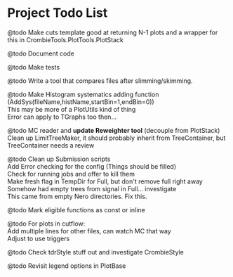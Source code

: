 # Project Todo List

@todo Make cuts template good at returning N-1 plots and a wrapper for this in CrombieTools.PlotTools.PlotStack

@todo Document code

@todo Make tests

@todo Write a tool that compares files after slimming/skimming.

@todo Make Histogram systematics adding function (AddSys(fileName,histName,startBin=1,endBin=0)) <br>
      This may be more of a PlotUtils kind of thing <br>
      Error can apply to TGraphs too then...

@todo MC reader and __update Reweighter tool__ (decouple from PlotStack) <br>
      Clean up LimitTreeMaker, it should probably inherit from TreeContainer, but TreeContainer needs a review

@todo Clean up Submission scripts <br>
      Add Error checking for the config (Things should be filled) <br>
      Check for running jobs and offer to kill them <br>
      Make fresh flag in TempDir for Full, but don't remove full right away <br>
      Somehow had empty trees from signal in Full... investigate <br>
      This came from empty Nero directories. Fix this.

@todo Mark eligible functions as const or inline

@todo For plots in cutflow: <br>
      Add multiple lines for other files, can watch MC that way <br>
      Adjust to use triggers

@todo Check tdrStyle stuff out and investigate CrombieStyle

@todo Revisit legend options in PlotBase
